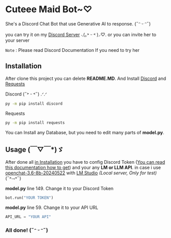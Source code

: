 # Cuteee Maid Bot~♡ 

She's a Discord Chat Bot that use Generative AI to response. (˶ᵔ ᵕ ᵔ˶)

you can try it on my [Discord Server](https://discord.gg/xbkDcayn6T) ⸜(｡˃ ᵕ ˂ )⸝♡. or you can invite her to your server

`Note` : Please read Discord Documentation If you need to try her

## Installation

After clone this project you can delete **README.MD**. And Install [Discord](https://discordpy.readthedocs.io/en/stable/) and [Requests](https://pypi.org/project/requests/)

Discord (˶˃ ᵕ ˂˶) .ᐟ.ᐟ
```bash
py -m pip install discord
```

Requests
```bash
py -m pip install requests
```

You can Install any Database, but you need to edit many parts of **model.py**.

## Usage (￣▽￣*)ゞ

After done all [in Installation](#Installation) you have to config Discord Token ([You can read this documentation how to get](https://discord.com/developers/docs/topics/oauth2)) and your any **LM or LLM API**. in case i use [openchat-3.6-8b-20240522](https://huggingface.co/lmstudio-community/openchat-3.6-8b-20240522-GGUF) with [LM Studio](https://lmstudio.ai) *(Local server, Only for test)* (˶˃⤙˂˶)

**model.py** line 149. Change it to your Discord Token
```python
bot.run("YOUR TOKEN")
```

**model.py** line 59. Change it to your API URL
```python
API_URL = "YOUR API"
```

### All done! (˶ᵔ ᵕ ᵔ˶)